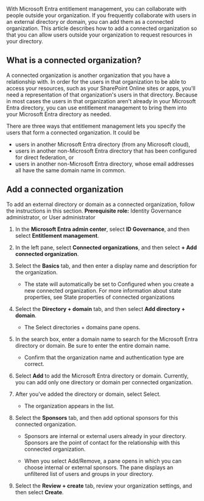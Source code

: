 With Microsoft Entra entitlement management, you can collaborate with people outside your organization. If you frequently collaborate with users in an external directory or domain, you can add them as a connected organization. This article describes how to add a connected organization so that you can allow users outside your organization to request resources in your directory.

## What is a connected organization?

A connected organization is another organization that you have a relationship with. In order for the users in that organization to be able to access your resources, such as your SharePoint Online sites or apps, you'll need a representation of that organization's users in that directory. Because in most cases the users in that organization aren't already in your Microsoft Entra directory, you can use entitlement management to bring them into your Microsoft Entra directory as needed.

There are three ways that entitlement management lets you specify the users that form a connected organization. It could be

 - users in another Microsoft Entra directory (from any Microsoft cloud),
 - users in another non-Microsoft Entra directory that has been configured for direct federation, or
 - users in another non-Microsoft Entra directory, whose email addresses all have the same domain name in common.

## Add a connected organization

To add an external directory or domain as a connected organization, follow the instructions in this section. **Prerequisite role:** Identity Governance administrator, or User administrator

1. In the **Microsoft Entra admin center**, select **ID Governance**, and then select **Entitlement management**.
2. In the left pane, select **Connected organizations**, and then select **+ Add connected organization**.
3. Select the **Basics** tab, and then enter a display name and description for the organization.

   - The state will automatically be set to Configured when you create a new connected organization. For more information about state properties, see State properties of connected organizations

4.  Select the **Directory + domain** tab, and then select **Add directory + domain**.

    - The Select directories + domains pane opens.

5.  In the search box, enter a domain name to search for the Microsoft Entra directory or domain. Be sure to enter the entire domain name.

    - Confirm that the organization name and authentication type are correct.

6.  Select **Add** to add the Microsoft Entra directory or domain. Currently, you can add only one directory or domain per connected organization.
7.  After you've added the directory or domain, select Select.

    - The organization appears in the list.

8.  Select the **Sponsors** tab, and then add optional sponsors for this connected organization.

    - Sponsors are internal or external users already in your directory. Sponsors are the point of contact for the relationship with this connected organization.


    - When you select Add/Remove, a pane opens in which you can choose internal or external sponsors. The pane displays an unfiltered list of users and groups in your directory.

9.  Select the **Review + create** tab, review your organization settings, and then select **Create**.